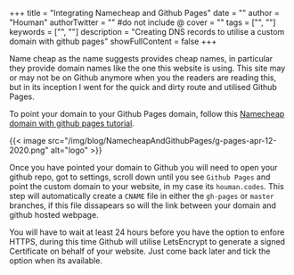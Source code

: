 +++
title = "Integrating Namecheap and Github Pages"
date = ""
author = "Houman"
authorTwitter = "" #do not include @
cover = ""
tags = ["", ""]
keywords = ["", ""]
description = "Creating DNS records to utilise a custom domain with github pages"
showFullContent = false
+++

Name cheap as the name suggests provides cheap names, in particular they provide domain names like the one this website is using. This site may or may not be on Github anymore when you the readers are reading this, but in its inception I went for the quick and dirty route and utilised Github Pages.

To point your domain to your Github Pages domain, follow this [Namecheap domain with github pages tutorial](https://www.namecheap.com/support/knowledgebase/article.aspx/9645/2208/how-do-i-link-my-domain-to-github-pages).

{{< image src="/img/blog/NamecheapAndGithubPages/g-pages-apr-12-2020.png" alt="logo" >}}

Once you have pointed your domain to Github you will need to open your github repo, got to settings, scroll down until you see `Github Pages` and point the custom domain to your website, in my case its `houman.codes`. This step will automatically create a `CNAME` file in either the `gh-pages` or `master` branches, if this file dissapears so will the link between your domain and github hosted webpage.

You will have to wait at least 24 hours before you have the option to enfore HTTPS, during this time Github will utilise LetsEncrypt to generate a signed Certificate on behalf of your website. Just come back later and tick the option when its available.



